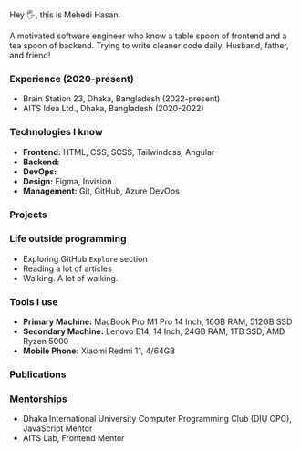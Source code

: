 Hey 🖐️, this is Mehedi Hasan.

A motivated software engineer who know a table spoon of frontend and a tea spoon of backend. Trying to write cleaner code daily. Husband, father, and friend!

### Experience (2020-present)
- Brain Station 23, Dhaka, Bangladesh (2022-present)
- AITS Idea Ltd., Dhaka, Bangladesh (2020-2022)

### Technologies I know
- **Frontend:** HTML, CSS, SCSS, Tailwindcss, Angular
- **Backend:**
- **DevOps:**
- **Design:** Figma, Invision
- **Management:** Git, GitHub, Azure DevOps

### Projects

### Life outside programming
- Exploring GitHub `Explore` section
- Reading a lot of articles
- Walking. A lot of walking.

### Tools I use
- **Primary Machine:** MacBook Pro M1 Pro 14 Inch, 16GB RAM, 512GB SSD
- **Secondary Machine:** Lenovo E14, 14 Inch, 24GB RAM, 1TB SSD, AMD Ryzen 5000
- **Mobile Phone:** Xiaomi Redmi 11, 4/64GB 

### Publications

### Mentorships
- Dhaka International University Computer Programming Club (DIU CPC), JavaScript Mentor
- AITS Lab, Frontend Mentor
